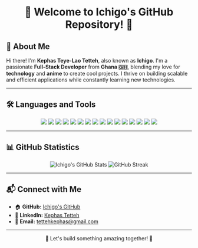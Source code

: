 
<h1 align="center">👋 Welcome to Ichigo's GitHub Repository! 🚀</h1>

## 🚀 About Me

Hi there! I'm **Kephas Teye-Lao Tetteh**, also known as **Ichigo**. I'm a passionate **Full-Stack Developer** from **Ghana 🇬🇭**, blending my love for **technology** and **anime** to create cool projects. I thrive on building scalable and efficient applications while constantly learning new technologies.

---

## 🛠️ Languages and Tools

<p align="center">
  <img src="https://img.shields.io/badge/HTML5-E34F26?style=for-the-badge&logo=html5&logoColor=white" />
  <img src="https://img.shields.io/badge/CSS3-1572B6?style=for-the-badge&logo=css3&logoColor=white" />
  <img src="https://img.shields.io/badge/JavaScript-F7DF1E?style=for-the-badge&logo=javascript&logoColor=black" />
  <img src="https://img.shields.io/badge/TypeScript-3178C6?style=for-the-badge&logo=typescript&logoColor=white" />
  <img src="https://img.shields.io/badge/React-61DAFB?style=for-the-badge&logo=react&logoColor=white" />
  <img src="https://img.shields.io/badge/Next.js-000000?style=for-the-badge&logo=next.js&logoColor=white" />
  <img src="https://img.shields.io/badge/Node.js-339933?style=for-the-badge&logo=node.js&logoColor=white" />
  <img src="https://img.shields.io/badge/FastAPI-009688?style=for-the-badge&logo=fastapi&logoColor=white" />
  <img src="https://img.shields.io/badge/MongoDB-47A248?style=for-the-badge&logo=mongodb&logoColor=white" />
  <img src="https://img.shields.io/badge/TailwindCSS-06B6D4?style=for-the-badge&logo=tailwindcss&logoColor=white" />
  <img src="https://img.shields.io/badge/Azure-0078D4?style=for-the-badge&logo=microsoftazure&logoColor=white" />
  <img src="https://img.shields.io/badge/Docker-2496ED?style=for-the-badge&logo=docker&logoColor=white" />
  <img src="https://img.shields.io/badge/Kubernetes-326CE5?style=for-the-badge&logo=kubernetes&logoColor=white" />
  <img src="https://img.shields.io/badge/Linux-FCC624?style=for-the-badge&logo=linux&logoColor=black" />
  <img src="https://img.shields.io/badge/GitHub-181717?style=for-the-badge&logo=github&logoColor=white" />
  <img src="https://img.shields.io/badge/GitHub_Actions-2088FF?style=for-the-badge&logo=githubactions&logoColor=white" />
</p>

---

## 📊 GitHub Statistics

<p align="center">
  <img src="https://github-readme-stats.vercel.app/api?username=ichigo-k&show_icons=true&theme=radical" alt="Ichigo's GitHub Stats"/>
  <img src="https://github-readme-streak-stats.herokuapp.com/?user=ichigo-k&theme=radical" alt="GitHub Streak"/>
</p>

---

## 📬 Connect with Me

- 🏠 **GitHub:** [Ichigo's GitHub](https://github.com/ichigo-k)
- 💼 **LinkedIn:** [Kephas Tetteh](https://www.linkedin.com/in/kephas-tetteh-617631267/)
- 📧 **Email:** [tettehkephas@gmail.com](mailto:tettehkephas@gmail.com)

---

<p align="center">🚀 Let's build something amazing together! 🚀</p>


